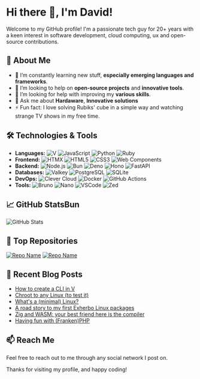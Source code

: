 # Hi there 👋, I'm David!

Welcome to my GitHub profile! I'm a passionate tech guy for 20+ years with a keen interest in software development, cloud computing, ux and open-source contributions.

## 🚀 About Me

- 🌱 I’m constantly learning new stuff, **especially emerging languages and frameworks**.
- 👯 I’m looking to help on **open-source projects** and **innovative tools**.
- 🤔 I’m looking for help with improving my **various skills**.
- 💬 Ask me about **Hardaware**, **Innovative solutions**
- ⚡ Fun fact: I love solving Rubiks' cube in a simple way and watching strange TV shows in my free time.

## 🛠️ Technologies & Tools

- **Languages:** ![V](https://img.shields.io/badge/-V-black?style=flat&logo=v) ![JavaScript](https://img.shields.io/badge/-JavaScript-black?style=flat&logo=javascript) ![Python](https://img.shields.io/badge/-Python-black?style=flat&logo=python) ![Ruby](https://img.shields.io/badge/-Ruby-black?style=flat&logo=ruby)
- **Frontend:** ![HTMX](https://img.shields.io/badge/-HTMX-black?style=flat&logo=htmx) ![HTML5](https://img.shields.io/badge/-HTML5-black?style=flat&logo=html5) ![CSS3](https://img.shields.io/badge/-CSS3-black?style=flat&logo=css3) ![Web Components](https://img.shields.io/badge/-WebComponents-black?style=flat&logo=web-components)
- **Backend:** ![Node.js](https://img.shields.io/badge/-Node.js-black?style=flat&logo=node.js)  ![Bun](https://img.shields.io/badge/-Node.js-black?style=flat&logo=bun)  ![Deno](https://img.shields.io/badge/-Deno-black?style=flat&logo=deno) ![Hono](https://img.shields.io/badge/-Hono-black?style=flat&logo=hono) ![FastAPI](https://img.shields.io/badge/-FastAPI-black?style=flat&logo=fastapi)
- **Databases:** ![Valkey](https://img.shields.io/badge/-Valkey-black?style=flat&logo=valkey) ![PostgreSQL](https://img.shields.io/badge/-PostgreSQL-black?style=flat&logo=postgresql) ![SQLite](https://img.shields.io/badge/-sqlite-black?style=flat&logo=sqlite)
- **DevOps:** ![Clever Cloud](https://img.shields.io/badge/-CleverCloud-black?style=flat&logo=clevercloud) ![Docker](https://img.shields.io/badge/-Docker-black?style=flat&logo=docker) ![GitHub Actions](https://img.shields.io/badge/-GitHub%20Actions-black?style=flat&logo=github-actions)
- **Tools:** ![Bruno](https://img.shields.io/badge/-Bruno-black?style=flat&logo=bruno) ![Nano](https://img.shields.io/badge/-Nano-black?style=flat&logo=nano) ![VSCode](https://img.shields.io/badge/-VSCode-black?style=flat&logo=vs-code) ![Zed](https://img.shields.io/badge/-Zed-black?style=flat&logo=zed)

## 📈 GitHub StatsBun

![GitHub Stats](https://github-readme-stats.vercel.app/api?username=davlgd&show_icons=true&theme=radical)

## 🌟 Top Repositories

[![Repo Name](https://github-readme-stats.vercel.app/api/pin/?username=davlgd&repo=tVeb&theme=radical)](https://github.com/davlgd/tVeb)
[![Repo Name](https://github-readme-stats.vercel.app/api/pin/?username=davlgd&repo=JarVis&theme=radical)](https://github.com/davlgd/JarVis)

## 📝 Recent Blog Posts

<!-- BLOG-POST-LIST:START -->
- [How to create a CLI in V](https://labs.davlgd.fr/posts/2024-10-21-how-to-create-a-cli-vlang/)
- [Chroot to any Linux (to test it)](https://labs.davlgd.fr/posts/2024-05-chroot-to-any-linux-to-test-it/)
- [What's a (minimal) Linux?](https://labs.davlgd.fr/posts/2024-05-whats-a-minimal-linux/)
- [A road story to my first Exherbo Linux packages](https://labs.davlgd.fr/posts/2024-03-my-first-exherbo-packages/)
- [Zig and WASM: your best friend here is the compiler](https://labs.davlgd.fr/posts/2024-03-zig-compiler-wasm/)
- [Having fun with (Franken)PHP](https://labs.davlgd.fr/posts/2024-03-having-fun-with-franken-php/)
<!-- BLOG-POST-LIST:END -->

## 📫 Reach Me

Feel free to reach out to me through any social network I post on.

Thanks for visiting my profile, and happy coding!
